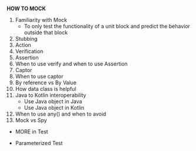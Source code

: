**HOW TO MOCK**

1. Familiarity with Mock
   - To only test the functionality of a unit block and predict the behavior outside that block
2. Stubbing
3. Action
4. Verification
5. Assertion
6. When to use verify and when to use Assertion
7. Captor
8. When to use captor
9. By reference vs By Value
10. How data class is helpful
11. Java to Kotlin interoperability
    - Use Java object in Java
    - Use Java object in Kotlin
12. When to use any() and when to avoid
13. Mock vs Spy

* MORE in Test
- Parameterized Test